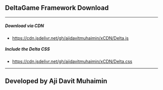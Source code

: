 ## DeltaGame Framework Download
---

##### Download via CDN

- https://cdn.jsdelivr.net/gh/ajidavitmuhaimin/xCDN/Delta.js

##### Include the Delta CSS

- https://cdn.jsdelivr.net/gh/ajidavitmuhaimin/xCDN/Delta.css

---

Developed by Aji Davit Muhaimin
---
